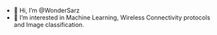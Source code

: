 - 👋 Hi, I’m @WonderSarz
- 👀 I’m interested in Machine Learning, Wireless Connectivity protocols and Image classification. 


<!---
WonderSarz/WonderSarz is a ✨ special ✨ repository because its `README.md` (this file) appears on your GitHub profile.
You can click the Preview link to take a look at your changes.
--->

